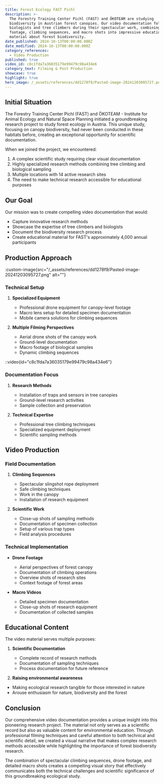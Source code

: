 ```yaml
---
title: Forest Ecology FAST Pichl
description: >-
  The Forestry Training Center Pichl (FAST) and ÖKOTEAM are studying
  biodiversity in Austrian forest canopies. Our video documentation follows
  biologists and tree climbers during their spectacular work, combining drone
  footage, climbing sequences, and macro shots into impressive educational
  material about forest biodiversity.
date_published: 2024-10-13T00:00:00.000Z
date_modified: 2024-10-13T00:00:00.000Z
category_references:
  - Video Production
published: true
video_id: c8c1fda7a36035179e99479c98a434e6
category_text: Filming & Post Production
showcase: true
highlight: true
hero_image: /_assets/references/dd1278f9/Pasted-image-20241203095727.png
---
```



## Initial Situation

The Forestry Training Center Pichl (FAST) and ÖKOTEAM - Institute for Animal Ecology and Natural Space Planning initiated a groundbreaking research project to study forest ecology in Austria. This unique study, focusing on canopy biodiversity, had never been conducted in these habitats before, creating an exceptional opportunity for scientific documentation.

When we joined the project, we encountered:
1. A complex scientific study requiring clear visual documentation
2. Highly specialized research methods combining tree climbing and biological sampling
3. Multiple locations with 14 active research sites
4. The need to make technical research accessible for educational purposes

## Our Goal

Our mission was to create compelling video documentation that would:
- Capture innovative research methods
- Showcase the expertise of tree climbers and biologists
- Document the biodiversity research process
- Create educational material for FAST's approximately 4,000 annual participants

## Production Approach

:custom-image{src="/_assets/references/dd1278f9/Pasted-image-20241203095727.png" alt=""}
### Technical Setup

1. **Specialized Equipment**
   - Professional drone equipment for canopy-level footage
   - Macro lens setup for detailed specimen documentation
   - Mobile camera solutions for climbing sequences

2. **Multiple Filming Perspectives**
   - Aerial drone shots of the canopy work
   - Ground-level documentation
   - Macro footage of biological samples
   - Dynamic climbing sequences

::video{id="c8c1fda7a36035179e99479c98a434e6"}
### Documentation Focus

1. **Research Methods**
   - Installation of traps and sensors in tree canopies
   - Ground-level research activities
   - Sample collection and preservation

2. **Technical Expertise**
   - Professional tree climbing techniques
   - Specialized equipment deployment
   - Scientific sampling methods

## Video Production

### Field Documentation

1. **Climbing Sequences**
   - Spectacular slingshot rope deployment
   - Safe climbing techniques
   - Work in the canopy
   - Installation of research equipment

2. **Scientific Work**
   - Close-up shots of sampling methods
   - Documentation of specimen collection
   - Setup of various trap types
   - Field analysis procedures

### Technical Implementation

- **Drone Footage**
  - Aerial perspectives of forest canopy
  - Documentation of climbing operations
  - Overview shots of research sites
  - Context footage of forest areas

- **Macro Videos**
  - Detailed specimen documentation
  - Close-up shots of research equipment
  - Documentation of collected samples

## Educational Content

The video material serves multiple purposes:

1. **Scientific Documentation**
   - Complete record of research methods
   - Documentation of sampling techniques
   - Process documentation for future reference

2. **Raising environmental awareness**
- Making ecological research tangible for those interested in nature
- Arouse enthusiasm for nature, biodiversity and the forest

## Conclusion

Our comprehensive video documentation provides a unique insight into this pioneering research project. The material not only serves as a scientific record but also as valuable content for environmental education. Through professional filming techniques and careful attention to both technical and scientific detail, we created a visual narrative that makes complex research methods accessible while highlighting the importance of forest biodiversity research.

The combination of spectacular climbing sequences, drone footage, and detailed macro shots creates a compelling visual story that effectively communicates both the technical challenges and scientific significance of this groundbreaking ecological study.
